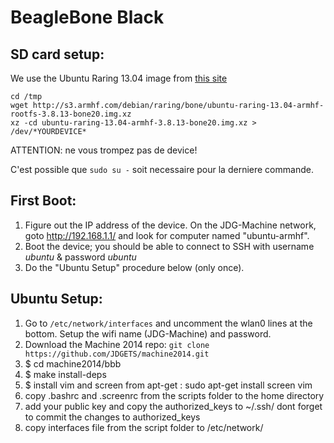 BeagleBone Black
================

SD card setup:
--------------

We use the Ubuntu Raring 13.04 image from [this site](http://www.armhf.com/index.php/download/)

```
cd /tmp
wget http://s3.armhf.com/debian/raring/bone/ubuntu-raring-13.04-armhf-rootfs-3.8.13-bone20.img.xz
xz -cd ubuntu-raring-13.04-armhf-3.8.13-bone20.img.xz > /dev/*YOURDEVICE*
```
ATTENTION: ne vous trompez pas de device!

C'est possible que `sudo su -` soit necessaire pour la derniere commande.

First Boot:
-----------

1. Figure out the IP address of the device. On the JDG-Machine network, goto http://192.168.1.1/ and look for computer named "ubuntu-armhf".
2. Boot the device; you should be able to connect to SSH with username *ubuntu* & password *ubuntu*
3. Do the "Ubuntu Setup" procedure below (only once).

Ubuntu Setup:
-------------

1. Go to `/etc/network/interfaces` and uncomment the wlan0 lines at the bottom. Setup the wifi name (JDG-Machine) and password.
2. Download the Machine 2014 repo: `git clone https://github.com/JDGETS/machine2014.git`
3. $ cd machine2014/bbb
4. $ make install-deps
5. $ install vim and screen from apt-get : sudo apt-get install screen vim
6. copy .bashrc and .screenrc from the scripts folder to the home directory
7. add your public key and copy the authorized_keys to ~/.ssh/ dont forget to commit the changes to authorized_keys
8. copy interfaces file from the script folder to /etc/network/



